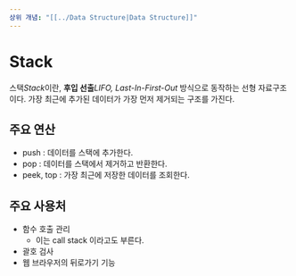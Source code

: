 ```yaml
---
상위 개념: "[[../Data Structure|Data Structure]]"
---
```

# Stack
스택*Stack*이란, **후입 선출***LIFO, Last-In-First-Out* 방식으로 동작하는 선형 자료구조이다. 가장 최근에 추가된 데이터가 가장 먼저 제거되는 구조를 가진다.

## 주요 연산
* push : 데이터를 스택에 추가한다.
* pop : 데이터를 스택에서 제거하고 반환한다.
* peek, top : 가장 최근에 저장한 데이터를 조회한다.

## 주요 사용처
* 함수 호출 관리 
	* 이는 call stack 이라고도 부른다.
* 괄호 검사
* 웹 브라우저의 뒤로가기 기능